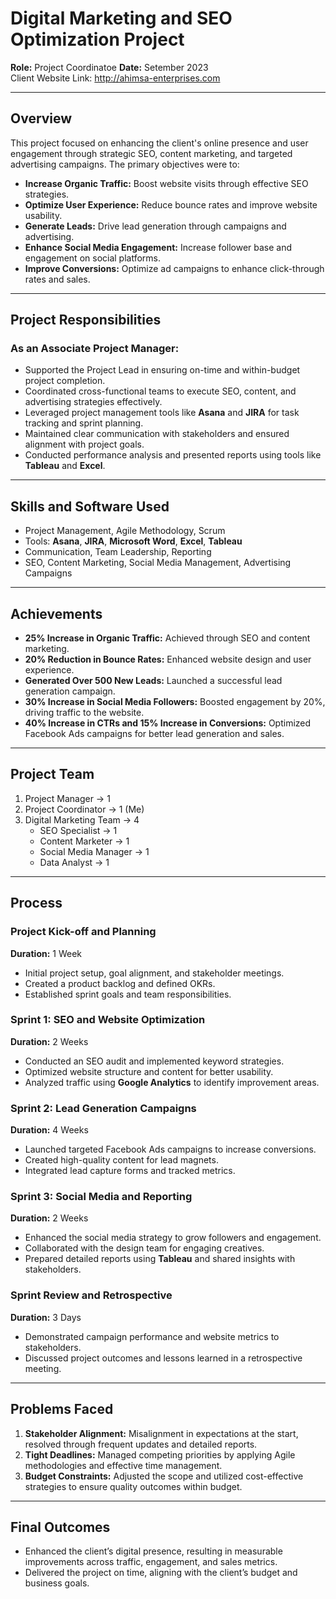 # Digital Marketing and SEO Optimization Project  
**Role:** Project Coordinatoe 
**Date:** Setember 2023  
Client Website Link: http://ahimsa-enterprises.com

---

## Overview  
This project focused on enhancing the client's online presence and user engagement through strategic SEO, content marketing, and targeted advertising campaigns. The primary objectives were to:  
- **Increase Organic Traffic:** Boost website visits through effective SEO strategies.  
- **Optimize User Experience:** Reduce bounce rates and improve website usability.  
- **Generate Leads:** Drive lead generation through campaigns and advertising.  
- **Enhance Social Media Engagement:** Increase follower base and engagement on social platforms.  
- **Improve Conversions:** Optimize ad campaigns to enhance click-through rates and sales.  

---

## Project Responsibilities  

### As an Associate Project Manager:  
- Supported the Project Lead in ensuring on-time and within-budget project completion.  
- Coordinated cross-functional teams to execute SEO, content, and advertising strategies effectively.  
- Leveraged project management tools like **Asana** and **JIRA** for task tracking and sprint planning.  
- Maintained clear communication with stakeholders and ensured alignment with project goals.  
- Conducted performance analysis and presented reports using tools like **Tableau** and **Excel**.  

---

## Skills and Software Used  
- Project Management, Agile Methodology, Scrum  
- Tools: **Asana**, **JIRA**, **Microsoft Word**, **Excel**, **Tableau**  
- Communication, Team Leadership, Reporting  
- SEO, Content Marketing, Social Media Management, Advertising Campaigns  

---

## Achievements  
- **25% Increase in Organic Traffic:** Achieved through SEO and content marketing.  
- **20% Reduction in Bounce Rates:** Enhanced website design and user experience.  
- **Generated Over 500 New Leads:** Launched a successful lead generation campaign.  
- **30% Increase in Social Media Followers:** Boosted engagement by 20%, driving traffic to the website.  
- **40% Increase in CTRs and 15% Increase in Conversions:** Optimized Facebook Ads campaigns for better lead generation and sales.  

---

## Project Team  
1. Project Manager → 1  
2. Project Coordinator → 1 (Me)  
3. Digital Marketing Team → 4  
   - SEO Specialist → 1  
   - Content Marketer → 1  
   - Social Media Manager → 1  
   - Data Analyst → 1  

---

## Process  

### Project Kick-off and Planning  
**Duration:** 1 Week  
- Initial project setup, goal alignment, and stakeholder meetings.  
- Created a product backlog and defined OKRs.  
- Established sprint goals and team responsibilities.  

### Sprint 1: SEO and Website Optimization  
**Duration:** 2 Weeks  
- Conducted an SEO audit and implemented keyword strategies.  
- Optimized website structure and content for better usability.  
- Analyzed traffic using **Google Analytics** to identify improvement areas.  

### Sprint 2: Lead Generation Campaigns  
**Duration:** 4 Weeks  
- Launched targeted Facebook Ads campaigns to increase conversions.  
- Created high-quality content for lead magnets.  
- Integrated lead capture forms and tracked metrics.  

### Sprint 3: Social Media and Reporting  
**Duration:** 2 Weeks  
- Enhanced the social media strategy to grow followers and engagement.  
- Collaborated with the design team for engaging creatives.  
- Prepared detailed reports using **Tableau** and shared insights with stakeholders.  

### Sprint Review and Retrospective  
**Duration:** 3 Days  
- Demonstrated campaign performance and website metrics to stakeholders.  
- Discussed project outcomes and lessons learned in a retrospective meeting.  

---

## Problems Faced  

1. **Stakeholder Alignment:** Misalignment in expectations at the start, resolved through frequent updates and detailed reports.  
2. **Tight Deadlines:** Managed competing priorities by applying Agile methodologies and effective time management.  
3. **Budget Constraints:** Adjusted the scope and utilized cost-effective strategies to ensure quality outcomes within budget.  

---

## Final Outcomes  
- Enhanced the client’s digital presence, resulting in measurable improvements across traffic, engagement, and sales metrics.  
- Delivered the project on time, aligning with the client’s budget and business goals.  

